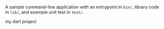 A sample command-line application with an entrypoint in `bin/`, library code
in `lib/`, and example unit test in `test/`.

my dart project


